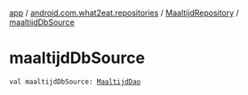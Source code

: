 [app](../../index.md) / [android.com.what2eat.repositories](../index.md) / [MaaltijdRepository](index.md) / [maaltijdDbSource](./maaltijd-db-source.md)

# maaltijdDbSource

`val maaltijdDbSource: `[`MaaltijdDao`](../../android.com.what2eat.database/-maaltijd-dao/index.md)